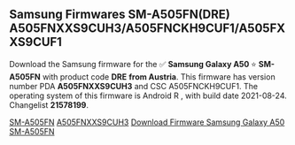 <h2>Samsung Firmwares SM-A505FN(DRE) A505FNXXS9CUH3/A505FNCKH9CUF1/A505FXXS9CUF1</h2>
Download the Samsung firmware for the ✅ <strong>Samsung Galaxy A50 </strong> ⭐ <strong>SM-A505FN</strong> with product code <strong>DRE</strong> <strong> from Austria</strong>. This firmware has version number PDA <strong>A505FNXXS9CUH3</strong> and CSC A505FNCKH9CUF1. The operating system of this firmware is Android R , with build date 2021-08-24. Changelist <strong>21578199</strong>.


[SM-A505FN](https://samfirm.shop/samsung/model/SM-A505FN)
[A505FNXXS9CUH3](https://samfirm.shop/samsung/pda/A505FNXXS9CUH3)
[Download Firmware Samsung Galaxy A50 SM-A505FN](https://samfirm.shop/samsung/firmware/451333)
